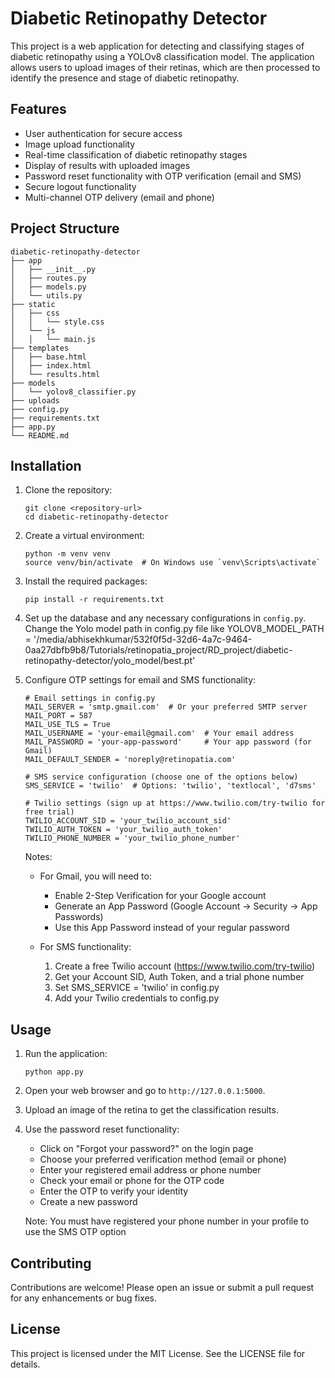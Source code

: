 # Diabetic Retinopathy Detector

This project is a web application for detecting and classifying stages of diabetic retinopathy using a YOLOv8 classification model. The application allows users to upload images of their retinas, which are then processed to identify the presence and stage of diabetic retinopathy.

## Features

- User authentication for secure access
- Image upload functionality
- Real-time classification of diabetic retinopathy stages
- Display of results with uploaded images
- Password reset functionality with OTP verification (email and SMS)
- Secure logout functionality
- Multi-channel OTP delivery (email and phone)

## Project Structure

```
diabetic-retinopathy-detector
├── app
│   ├── __init__.py
│   ├── routes.py
│   ├── models.py
│   └── utils.py
├── static
│   ├── css
│   │   └── style.css
│   └── js
│   │   └── main.js
├── templates
│   ├── base.html
│   ├── index.html
│   └── results.html
├── models
│   └── yolov8_classifier.py
├── uploads
├── config.py
├── requirements.txt
├── app.py
└── README.md
```

## Installation

1. Clone the repository:
   ```
   git clone <repository-url>
   cd diabetic-retinopathy-detector
   ```

2. Create a virtual environment:
   ```
   python -m venv venv
   source venv/bin/activate  # On Windows use `venv\Scripts\activate`
   ```

3. Install the required packages:
   ```
   pip install -r requirements.txt
   ```

4. Set up the database and any necessary configurations in `config.py`.
   Change the Yolo model path in config.py file like     YOLOV8_MODEL_PATH = '/media/abhisekhkumar/532f0f5d-32d6-4a7c-9464-0aa27dbfb9b8/Tutorials/retinopatia_project/RD_project/diabetic-retinopathy-detector/yolo_model/best.pt'    


5. Configure OTP settings for email and SMS functionality:
   ```
   # Email settings in config.py
   MAIL_SERVER = 'smtp.gmail.com'  # Or your preferred SMTP server
   MAIL_PORT = 587
   MAIL_USE_TLS = True
   MAIL_USERNAME = 'your-email@gmail.com'  # Your email address
   MAIL_PASSWORD = 'your-app-password'     # Your app password (for Gmail)
   MAIL_DEFAULT_SENDER = 'noreply@retinopatia.com'
   
   # SMS service configuration (choose one of the options below)
   SMS_SERVICE = 'twilio'  # Options: 'twilio', 'textlocal', 'd7sms'
   
   # Twilio settings (sign up at https://www.twilio.com/try-twilio for free trial)
   TWILIO_ACCOUNT_SID = 'your_twilio_account_sid' 
   TWILIO_AUTH_TOKEN = 'your_twilio_auth_token'
   TWILIO_PHONE_NUMBER = 'your_twilio_phone_number'
   ```
   
   Notes:
   - For Gmail, you will need to:
     - Enable 2-Step Verification for your Google account
     - Generate an App Password (Google Account → Security → App Passwords)
     - Use this App Password instead of your regular password
     
   - For SMS functionality:
     1. Create a free Twilio account (https://www.twilio.com/try-twilio)
     2. Get your Account SID, Auth Token, and a trial phone number
     3. Set SMS_SERVICE = 'twilio' in config.py
     4. Add your Twilio credentials to config.py

## Usage

1. Run the application:
   ```
   python app.py
   ```

2. Open your web browser and go to `http://127.0.0.1:5000`.

3. Upload an image of the retina to get the classification results.

4. Use the password reset functionality:
   - Click on "Forgot your password?" on the login page
   - Choose your preferred verification method (email or phone)
   - Enter your registered email address or phone number
   - Check your email or phone for the OTP code
   - Enter the OTP to verify your identity
   - Create a new password
   
   Note: You must have registered your phone number in your profile to use the SMS OTP option

## Contributing

Contributions are welcome! Please open an issue or submit a pull request for any enhancements or bug fixes.

## License

This project is licensed under the MIT License. See the LICENSE file for details.